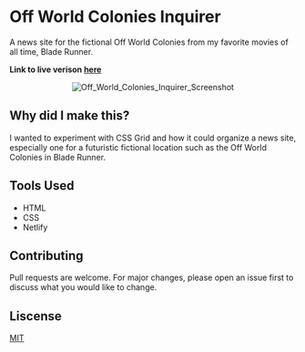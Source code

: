# Off World Colonies Inquirer
A news site for the fictional Off World Colonies from my favorite movies of all time, Blade Runner.

**Link to live verison [here](https://offworldnews.netlify.app)**

<p align="center">
<img src="https://user-images.githubusercontent.com/51346343/88234490-006b5580-cc47-11ea-9c86-d3f8c90418d4.png" alt="Off_World_Colonies_Inquirer_Screenshot">
</p>

## Why did I make this?
I wanted to experiment with CSS Grid and how it could organize a news site, especially one for a futuristic fictional location such as the Off World Colonies in Blade Runner.

## Tools Used
- HTML
- CSS
- Netlify

## Contributing
Pull requests are welcome. For major changes, please open an issue first to discuss what you would like to change.

## Liscense
[MIT](https://opensource.org/licenses/MIT)
